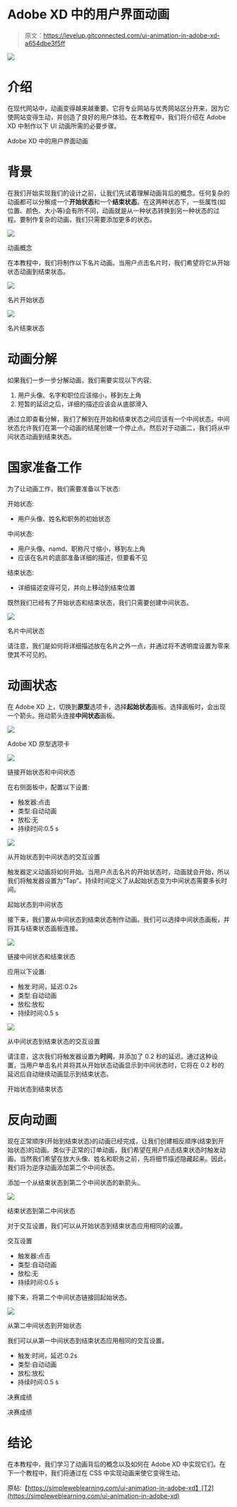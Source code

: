 # Adobe XD 中的用户界面动画

> 原文：<https://levelup.gitconnected.com/ui-animation-in-adobe-xd-a654dbe3f5ff>

![](img/4f5e3f37da6bf0eef1dcfdaf81d50310.png)

# 介绍

在现代网站中，动画变得越来越重要。它将专业网站与优秀网站区分开来，因为它使网站变得生动，并创造了良好的用户体验。在本教程中，我们将介绍在 Adobe XD 中制作以下 UI 动画所需的必要步骤。

Adobe XD 中的用户界面动画

# 背景

在我们开始实现我们的设计之前，让我们先试着理解动画背后的概念。任何复杂的动画都可以分解成一个**开始状态**和一个**结束状态**。在这两种状态下，一些属性(如位置、颜色、大小等)会有所不同，动画就是从一种状态转换到另一种状态的过程。要制作复杂的动画，我们只需要添加更多的状态。

![](img/c9c4bb516e71805676204b45e845181c.png)

动画概念

在本教程中，我们将制作以下名片动画。当用户点击名片时，我们希望将它从开始状态动画到结束状态。

![](img/407383b774b2cc0a790b95784ebf57f5.png)

名片开始状态

![](img/a6d45eb44eaab801117c1679b5f90826.png)

名片结束状态

# 动画分解

如果我们一步一步分解动画，我们需要实现以下内容:

1.  用户头像、名字和职位应该缩小，移到左上角
2.  短暂的延迟之后，详细的描述应该会从底部滑入

通过立即查看分解，我们了解到在开始和结束状态之间应该有一个中间状态。中间状态允许我们在第一个动画的结尾创建一个停止点。然后对于动画二，我们将从中间状态动画到结束状态。

# 国家准备工作

为了让动画工作，我们需要准备以下状态:

开始状态:

*   用户头像、姓名和职务的初始状态

中间状态:

*   用户头像、namd、职称尺寸缩小，移到左上角
*   应该在名片的底部准备详细的描述，但要看不见

结束状态:

*   详细描述变得可见，并向上移动到结束位置

既然我们已经有了开始状态和结束状态，我们只需要创建中间状态。

![](img/237db115f4d0583d922431206c4d831c.png)

名片中间状态

请注意，我们是如何将详细描述放在名片之外一点，并通过将不透明度设置为零来使其不可见的。

# 动画状态

在 Adobe XD 上，切换到**原型**选项卡，选择**起始状态**画板。选择画板时，会出现一个箭头。拖动箭头连接**中间状态**画板。

![](img/b034c4e1a6f1d53afb6e2b30ae468ec3.png)

Adobe XD 原型选项卡

![](img/67922ac43f1648903ff06df1952b8341.png)

链接开始状态和中间状态

在右侧面板中，配置以下设置:

*   触发器:点击
*   类型:自动动画
*   放松:无
*   持续时间:0.5 s

![](img/be9051017f97d45ff0d256f8c4e05068.png)

从开始状态到中间状态的交互设置

触发器定义动画将如何开始。当用户点击名片的开始状态时，动画就会开始，所以我们将触发器设置为“Tap”。持续时间定义了从起始状态变为中间状态需要多长时间。

起始状态到中间状态

接下来，我们要从中间状态到结束状态制作动画。我们可以选择中间状态画板，并将其与结束状态画板连接。

![](img/7e26e3205b786b9b6bbe13fdd3daee54.png)

链接中间状态和结束状态

应用以下设置:

*   触发:时间，延迟:0.2s
*   类型:自动动画
*   放松:放松
*   持续时间:0.5 s

![](img/d46415bfc40f4c39156b5859a7f2f70d.png)

从中间状态到结束状态的交互设置

请注意，这次我们将触发器设置为**时间**，并添加了 0.2 秒的延迟。通过这种设置，当用户单击名片并将其从开始状态动画显示到中间状态时，它将在 0.2 秒的延迟后自动继续动画显示到结束状态。

开始状态到结束状态

# 反向动画

现在正常顺序(开始到结束状态)的动画已经完成，让我们创建相反顺序(结束到开始状态)的动画。类似于正常的订单动画，我们希望在用户点击结束状态时触发动画，当然我们希望在放大头像、姓名和职务之前，先将细节描述隐藏起来。因此，我们将为逆序动画添加第二个中间状态。

添加一个从结束状态到第二个中间状态的新箭头。

![](img/af1fd3baad3d41d10c80ecd6f99f7b8d.png)

结束状态到第二中间状态

对于交互设置，我们可以从开始状态到结束状态应用相同的设置。

交互设置

*   触发器:点击
*   类型:自动动画
*   放松:无
*   持续时间:0.5 s

接下来，将第二个中间状态链接回起始状态。

![](img/58eb3719d37d9de015c352dc1abdcb6a.png)

从第二中间状态到开始状态

我们可以从第一中间状态到结束状态应用相同的交互设置。

*   触发:时间，延迟:0.2s
*   类型:自动动画
*   放松:放松
*   持续时间:0.5 s

决赛成绩

决赛成绩

# 结论

在本教程中，我们学习了动画背后的概念以及如何在 Adobe XD 中实现它们。在下一个教程中，我们将通过在 CSS 中实现动画来使它变得生动。

原帖:【https://simpleweblearning.com/ui-animation-in-adobe-xd】[T2](https://simpleweblearning.com/ui-animation-in-adobe-xd)
